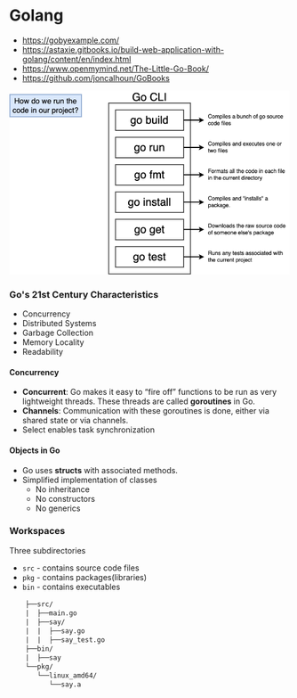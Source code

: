 # Golang

* https://gobyexample.com/
* https://astaxie.gitbooks.io/build-web-application-with-golang/content/en/index.html
* https://www.openmymind.net/The-Little-Go-Book/
* https://github.com/joncalhoun/GoBooks

![](images/go_cli.png)

### Go's 21st Century Characteristics
* Concurrency
* Distributed Systems
* Garbage Collection
* Memory Locality
* Readability

#### Concurrency
* **Concurrent**:
Go makes it easy to “fire off” functions to be run as very lightweight threads. These threads are called **goroutines** in Go.
* **Channels**: Communication with these goroutines is done, either via shared state or via channels.
* Select enables task synchronization

#### Objects in Go
* Go uses **structs** with associated methods.
* Simplified implementation of classes
  * No inheritance
  * No constructors
  * No generics

### Workspaces

Three subdirectories
* `src` - contains source code files
* `pkg` - contains packages(libraries)
* `bin` - contains executables

```
    ├──src/
    |  ├──main.go
    |  ├──say/
    |  |  ├──say.go
    |  |  ├──say_test.go
    ├──bin/
    |  ├──say
    └──pkg/
       └──linux_amd64/
          └──say.a
```
